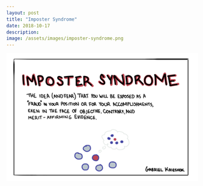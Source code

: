 ```yaml
---
layout: post
title: "Imposter Syndrome"
date: 2018-10-17
description: 
image: /assets/images/imposter-syndrome.png
---
```


![Imposter Syndrome](/assets/images/imposter-syndrome.png)